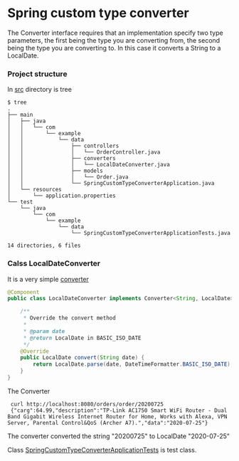 # Spring custom type converter

 The Converter interface requires that an implementation specify two type parameters, the first being the type you are converting from, the second being the type you are converting to. In this case it converts a String to a LocalDate.

### Project structure
In [src](./src) directory is tree
```
$ tree
.
├── main
│   ├── java
│   │   └── com
│   │       └── example
│   │           └── data
│   │               ├── controllers
│   │               │   └── OrderController.java
│   │               ├── converters
│   │               │   └── LocalDateConverter.java
│   │               ├── models
│   │               │   └── Order.java
│   │               └── SpringCustomTypeConverterApplication.java
│   └── resources
│       └── application.properties
└── test
    └── java
        └── com
            └── example
                └── data
                    └── SpringCustomTypeConverterApplicationTests.java

14 directories, 6 files
```
### Calss LocalDateConverter
It is a very simple [converter](./src/main/java/com/example/data/converters/LocalDateConverter.java)
```Java
@Component
public class LocalDateConverter implements Converter<String, LocalDate> {

	/**
	 * Override the convert method
	 * 
	 * @param date
	 * @return LocalDate in BASIC_ISO_DATE
	 */
	@Override
	public LocalDate convert(String date) {
		return LocalDate.parse(date, DateTimeFormatter.BASIC_ISO_DATE);
	}
}
```
 The Converter 
```
 curl http://localhost:8080/orders/order/20200725
 {"carg":64.99,"description":"TP-Link AC1750 Smart WiFi Router - Dual Band Gigabit Wireless Internet Router for Home, Works with Alexa, VPN Server, Parental Control&QoS (Archer A7).","data":"2020-07-25"}
 ```

The converter converted the string "20200725" to LocalDate "2020-07-25"

Class [SpringCustomTypeConverterApplicationTests](./src/test/java/com/example/data/SpringCustomTypeConverterApplicationTests.java) is test class.